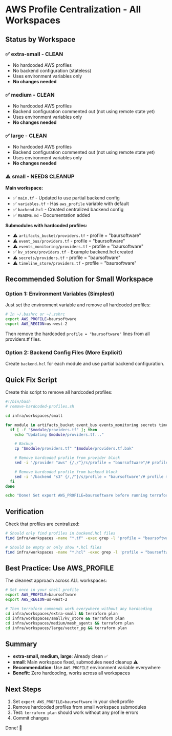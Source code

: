 # AWS Profile Centralization - All Workspaces

## Status by Workspace

### ✅ extra-small - CLEAN

- No hardcoded AWS profiles
- No backend configuration (stateless)
- Uses environment variables only
- **No changes needed**

### ✅ medium - CLEAN

- No hardcoded AWS profiles
- Backend configuration commented out (not using remote state yet)
- Uses environment variables only
- **No changes needed**

### ✅ large - CLEAN

- No hardcoded AWS profiles
- Backend configuration commented out (not using remote state yet)
- Uses environment variables only
- **No changes needed**

### ⚠️ small - NEEDS CLEANUP

**Main workspace:**

- ✅ `main.tf` - Updated to use partial backend config
- ✅ `variables.tf` - Has `aws_profile` variable with default
- ✅ `backend.hcl` - Created centralized backend config
- ✅ `README.md` - Documentation added

**Submodules with hardcoded profiles:**

- ⚠️ `artifacts_bucket/providers.tf` - profile = "baursoftware"
- ⚠️ `event_bus/providers.tf` - profile = "baursoftware"
- ⚠️ `events_monitoring/providers.tf` - profile = "baursoftware"
- ✅ `kv_store/providers.tf` - Example backend.hcl created
- ⚠️ `secrets/providers.tf` - profile = "baursoftware"
- ⚠️ `timeline_store/providers.tf` - profile = "baursoftware"

## Recommended Solution for Small Workspace

### Option 1: Environment Variables (Simplest)

Just set the environment variable and remove all hardcoded profiles:

```bash
# In ~/.bashrc or ~/.zshrc
export AWS_PROFILE=baursoftware
export AWS_REGION=us-west-2
```

Then remove the hardcoded `profile = "baursoftware"` lines from all
providers.tf files.

### Option 2: Backend Config Files (More Explicit)

Create `backend.hcl` for each module and use partial backend configuration.

## Quick Fix Script

Create this script to remove all hardcoded profiles:

```bash
#!/bin/bash
# remove-hardcoded-profiles.sh

cd infra/workspaces/small

for module in artifacts_bucket event_bus events_monitoring secrets timeline_store; do
  if [ -f "$module/providers.tf" ]; then
    echo "Updating $module/providers.tf..."

    # Backup
    cp "$module/providers.tf" "$module/providers.tf.bak"

    # Remove hardcoded profile from provider block
    sed -i '/provider "aws" {/,/^}/s/profile = "baursoftware"/# profile managed by AWS_PROFILE env var/' "$module/providers.tf"

    # Remove hardcoded profile from backend block
    sed -i '/backend "s3" {/,/^}/s/profile = "baursoftware"/# profile managed by AWS_PROFILE env var/' "$module/providers.tf"
  fi
done

echo "Done! Set export AWS_PROFILE=baursoftware before running terraform"
```

## Verification

Check that profiles are centralized:

```bash
# Should only find profiles in backend.hcl files
find infra/workspaces -name "*.tf" -exec grep -l 'profile = "baursoftware"' {} \;

# Should be empty or only show *.hcl files
find infra/workspaces -name "*.hcl" -exec grep -l 'profile = "baursoftware"' {} \;
```

## Best Practice: Use AWS_PROFILE

The cleanest approach across ALL workspaces:

```bash
# Set once in your shell profile
export AWS_PROFILE=baursoftware
export AWS_REGION=us-west-2

# Then terraform commands work everywhere without any hardcoding
cd infra/workspaces/extra-small && terraform plan
cd infra/workspaces/small/kv_store && terraform plan
cd infra/workspaces/medium/mesh_agents && terraform plan
cd infra/workspaces/large/vector_pg && terraform plan
```

## Summary

- **extra-small, medium, large**: Already clean ✅
- **small**: Main workspace fixed, submodules need cleanup ⚠️
- **Recommendation**: Use `AWS_PROFILE` environment variable everywhere
- **Benefit**: Zero hardcoding, works across all workspaces

## Next Steps

1. Set `export AWS_PROFILE=baursoftware` in your shell profile
2. Remove hardcoded profiles from small workspace submodules
3. Test: `terraform plan` should work without any profile errors
4. Commit changes

Done! 🎉
